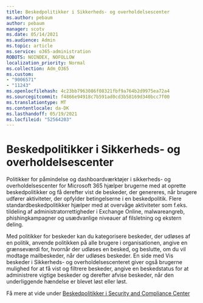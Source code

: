 ```yaml
---
title: Beskedpolitikker i Sikkerheds- og overholdelsescenter
ms.author: pebaum
author: pebaum
manager: scotv
ms.date: 05/14/2021
ms.audience: Admin
ms.topic: article
ms.service: o365-administration
ROBOTS: NOINDEX, NOFOLLOW
localization_priority: Normal
ms.collection: Adm_O365
ms.custom:
- "9006571"
- "11243"
ms.openlocfilehash: 4c23bb7963086f08321fbf9a764b2d9975ea72a4
ms.sourcegitcommit: f4866e94918c7b591ad0cd3b58169d340bcc7f00
ms.translationtype: MT
ms.contentlocale: da-DK
ms.lasthandoff: 05/19/2021
ms.locfileid: "52564203"
---
```

# <a name="alert-policies-in-the-security-and-compliance-center"></a>Beskedpolitikker i Sikkerheds- og overholdelsescenter

Politikker for påmindelse og dashboardværktøjer i sikkerheds- og overholdelsescenter for Microsoft 365 hjælper brugerne med at oprette beskedpolitikker og få derefter vist de beskeder, der genereres, når brugere udfører aktiviteter, der opfylder betingelserne i en beskedpolitik. Flere standardbeskedpolitikker hjælper med at overvåge aktiviteter som f.eks. tildeling af administratorrettigheder i Exchange Online, malwareangreb, phishingkampagner og usædvanlige niveauer af filsletning og ekstern deling.

Med politikker for beskeder kan du kategorisere beskeder, der udløses af en politik, anvende politikken på alle brugere i organisationen, angive en grænseværdi for, hvornår der udløses en besked, og beslutte, om du vil modtage mailbeskeder, når der udløses beskeder. En side med Vis beskeder i Sikkerheds- og overholdelsescenteret giver også brugerne mulighed for at få vist og filtrere beskeder, angive en beskedstatus for at administrere vigtige beskeder og derefter afvise beskeder, når den underliggende hændelse er blevet løst eller løst.

Få mere at vide under [Beskedpolitikker i Security and Compliance Center](/microsoft-365/compliance/alert-policies)